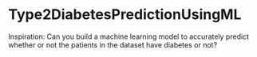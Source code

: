 # Type2DiabetesPredictionUsingML
Inspiration:  Can you build a machine learning model to accurately predict whether or not the patients in the dataset have diabetes or not?
